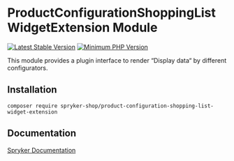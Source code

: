 # ProductConfigurationShoppingListWidgetExtension Module
[![Latest Stable Version](https://poser.pugx.org/spryker-shop/product-configuration-shopping-list-widget-extension/v/stable.svg)](https://packagist.org/packages/spryker-shop/product-configuration-shopping-list-widget-extension)
[![Minimum PHP Version](https://img.shields.io/badge/php-%3E%3D%208.2-8892BF.svg)](https://php.net/)

This module provides a plugin interface to render “Display data“ by different configurators.

## Installation

```
composer require spryker-shop/product-configuration-shopping-list-widget-extension
```

## Documentation

[Spryker Documentation](https://docs.spryker.com)
